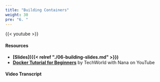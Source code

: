 ```yaml
---
title: "Building Containers"
weight: 30
pre: "6. "
---
```


{{< youtube >}}

#### Resources

* **[Slides]({{< relref "./06-building-slides.md" >}})**
* **[Docker Tutorial for Beginners](https://www.youtube.com/watch?v=3c-iBn73dDE)** by TechWorld with Nana on YouTube

#### Video Transcript

